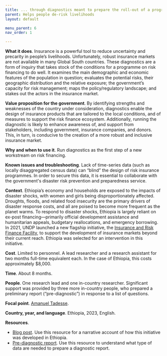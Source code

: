 ```yaml
---
title: ... through diagnostics meant to prepare the roll-out of a programme on risk insurance 
parent: Helps people de-risk livelihoods
layout: default

menu_parent: 6
nav_order: 1

---
```


**What it does**. Insurance is a powerful tool to reduce uncertainty and precarity in people’s livelihoods. Unfortunately, robust insurance markets are not available in many Global South countries. These diagnostics are a form of inquiry that takes stock of the conditions for a programme on risk financing to do well. It examines the main demographic and economic features of the population in question; evaluates the potential risks, their geographic distribution and the relative exposure; the government’s capacity for risk management; maps the policy/regulatory landscape; and stakes out the actors in the insurance market. 

**Value proposition for the government**. By identifying strengths and weaknesses of the country under consideration, diagnostics enable the design of insurance products that are tailored to the local conditions, and of measures to support the risk finance ecosystem. Additionally, running the diagnostic is likely to enhance awareness of, and support from stakeholders, including government, insurance companies, and donors. This, in turn, is conducive to the creation of a more robust and inclusive insurance market.

**Why and when to use it**. Run diagnostics as the first step of a new workstream on risk financing. 

**Known issues and troubleshooting**. Lack of time-series data (such as locally disaggregated census data) can “blind” the design of risk insurance programmes. In order to secure this data, it is essential to collaborate with the government's disaster risk prevention and preparedness service.

**Context**. Ethiopia’s economy and households are exposed to the impacts of disaster shocks, with women and girls being disproportionately affected. Droughts, floods, and related food insecurity are the primary drivers of disaster response costs, and all are poised to become more frequent as the planet warms. To respond to disaster shocks, Ethiopia is largely reliant on ex-post financing—primarily official development assistance and humanitarian appeals, budgetary reallocations, and emergency borrowing. In 2021, UNDP launched a new flagship initiative, the [Insurance and Risk Finance Facility](https://irff.undp.org/), to support the development of insurance markets beyond their current reach. Ethiopia was selected for an intervention in this initiative. 

**Cost**. Limited to personnel. A lead researcher and a research assistant for two months full-time equivalent each. In the case of Ethiopia, this costs approximately $8,000.

**Time**. About 8 months.

**People**. One research lead and one in-country researcher. Significant support was provided by three more in-country people, who prepared a preliminary report (“pre-diagnostic”) in response to a list of questions. 

**Focal point**. [Amanuel Tadesse](/Financial-inclusion-toolkit/contributors/Amanuel-Tadesse.html). 

**Country, year, and language**. Ethiopia, 2023, English. 

**Resources**. 

*	[Blog post](https://www.undp.org/ethiopia/blog/ethiopias-insurance-landscape-and-opportunities-risk-financing). Use this resource for a narrative account of how this initiative was developed in Ethiopia.
*	[Pre-diagnostic report](https://github.com/UNDP-Accelerator-Labs/Financial-inclusion-toolkit/blob/main/6_Derisk/Pre-diagnostic_risk_insurance_Ethiopia.pdf). Use this resource to understand what type of data are needed to prepare a diagnostic report.
